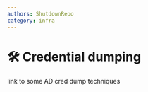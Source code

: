 ```yaml
---
authors: ShutdownRepo
category: infra
---
```


# 🛠️ Credential dumping

link to some AD cred dump techniques 
